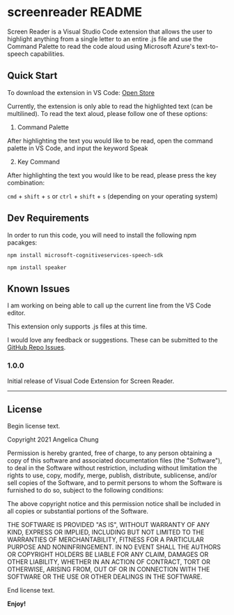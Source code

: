 # screenreader README

Screen Reader is a Visual Studio Code extension that allows the user to highlight anything from a single letter to an entire .js file and use the Command Palette to read the code aloud using Microsoft Azure's text-to-speech capabilities.

## Quick Start

To download the extension in VS Code: [Open Store](https://marketplace.visualstudio.com/items?itemName=AngelicaChung.screenreader)

Currently, the extension is only able to read the highlighted text (can be multilined). To read the text aloud, please follow one of these options:

1. Command Palette

After highlighting the text you would like to be read, open the command palette in VS Code, and input the keyword Speak

2. Key Command

After highlighting the text you would like to be read, please press the key combination: 

`cmd` + `shift` + `s` or `ctrl` + `shift` + `s` (depending on your operating system)

## Dev Requirements

In order to run this code, you will need to install the following npm pacakges: 

`npm install microsoft-cognitiveservices-speech-sdk`

`npm install speaker`

## Known Issues

I am working on being able to call up the current line from the VS Code editor.

This extension only supports .js files at this time.

I would love any feedback or suggestions. These can be submitted to the [GitHub Repo Issues](https://github.com/JellyB1/microsoft_accessibility_hackathon/issues).

### 1.0.0

Initial release of Visual Code Extension for Screen Reader. 

-----------------------------------------------------------------------------------------------------------

## License
Begin license text.

Copyright 2021 Angelica Chung

Permission is hereby granted, free of charge, to any person obtaining a copy of this software and associated documentation files (the "Software"), to deal in the Software without restriction, including without limitation the rights to use, copy, modify, merge, publish, distribute, sublicense, and/or sell copies of the Software, and to permit persons to whom the Software is furnished to do so, subject to the following conditions:

The above copyright notice and this permission notice shall be included in all copies or substantial portions of the Software.

THE SOFTWARE IS PROVIDED "AS IS", WITHOUT WARRANTY OF ANY KIND, EXPRESS OR IMPLIED, INCLUDING BUT NOT LIMITED TO THE WARRANTIES OF MERCHANTABILITY, FITNESS FOR A PARTICULAR PURPOSE AND NONINFRINGEMENT. IN NO EVENT SHALL THE AUTHORS OR COPYRIGHT HOLDERS BE LIABLE FOR ANY CLAIM, DAMAGES OR OTHER LIABILITY, WHETHER IN AN ACTION OF CONTRACT, TORT OR OTHERWISE, ARISING FROM, OUT OF OR IN CONNECTION WITH THE SOFTWARE OR THE USE OR OTHER DEALINGS IN THE SOFTWARE.

End license text.

**Enjoy!**

